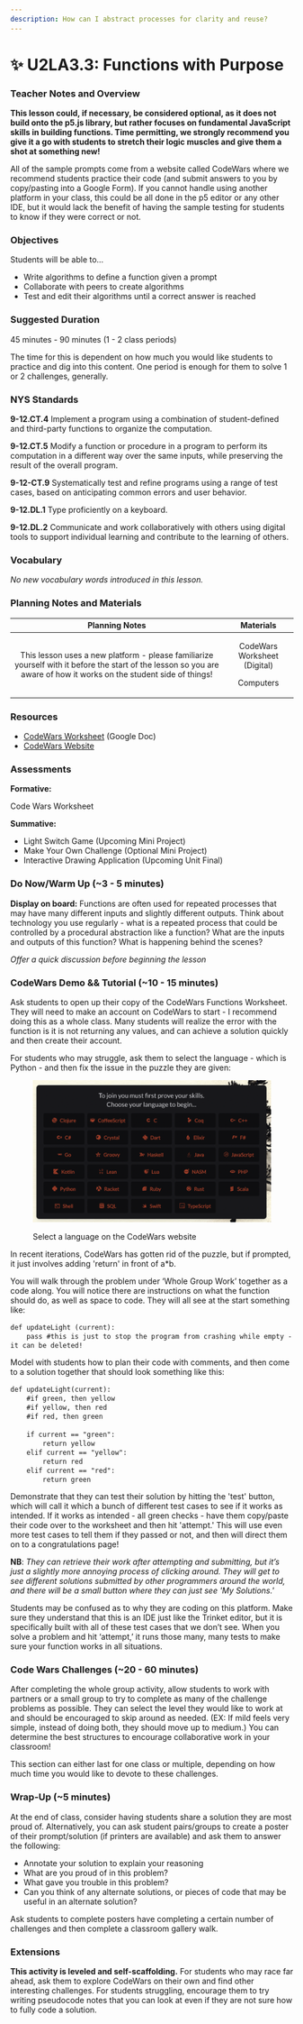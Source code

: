 ```yaml
---
description: How can I abstract processes for clarity and reuse?
---
```


# ✨ U2LA3.3: Functions with Purpose

### Teacher Notes and Overview

**This lesson could, if necessary, be considered optional, as it does not build onto the p5.js library, but rather focuses on fundamental JavaScript skills in building functions. Time permitting, we strongly recommend you give it a go with students to stretch their logic muscles and give them a shot at something new!**

All of the sample prompts come from a website called CodeWars where we recommend students practice their code (and submit answers to you by copy/pasting into a Google Form). If you cannot handle using another platform in your class, this could be all done in the p5 editor or any other IDE, but it would lack the benefit of having the sample testing for students to know if they were correct or not.

### Objectives

Students will be able to…

* Write algorithms to define a function given a prompt&#x20;
* Collaborate with peers to create algorithms&#x20;
* Test and edit their algorithms until a correct answer is reached

### Suggested Duration

45 minutes - 90 minutes (1 - 2 class periods)

The time for this is dependent on how much you would like students to practice and dig into this content. One period is enough for them to solve 1 or 2 challenges, generally.

### NYS Standards

**9-12.CT.4** Implement a program using a combination of student-defined and third-party functions to organize the computation.

**9-12.CT.5** Modify a function or procedure in a program to perform its computation in a different way over the same inputs, while preserving the result of the overall program.

**9-12-CT.9** Systematically test and refine programs using a range of test cases, based on anticipating common errors and user behavior.

**9-12.DL.1** Type proficiently on a keyboard.

**9-12.DL.2** Communicate and work collaboratively with others using digital tools to support individual learning and contribute to the learning of others.

### Vocabulary

_No new vocabulary words introduced in this lesson._

### Planning Notes and Materials

|                                                                            Planning Notes                                                                            |                       Materials                      |
| :------------------------------------------------------------------------------------------------------------------------------------------------------------------: | :--------------------------------------------------: |
| This lesson uses a new platform - please familiarize yourself with it before the start of the lesson so you are aware of how it works on the student side of things! | <p>CodeWars Worksheet (Digital) </p><p>Computers</p> |

### Resources

* [CodeWars Worksheet](https://docs.google.com/document/d/1c4KQ2SBmgJlGRtva3tmKWgNykgeEWgfoSkiiL\_j3j-c/copy) (Google Doc)&#x20;
* [CodeWars Website](https://www.codewars.com/)

### Assessments

**Formative:**

Code Wars Worksheet

**Summative:**

* Light Switch Game (Upcoming Mini Project)
* Make Your Own Challenge (Optional Mini Project)
* Interactive Drawing Application (Upcoming Unit Final)

### Do Now/Warm Up (\~3 - 5 minutes)

**Display on board:** Functions are often used for repeated processes that may have many different inputs and slightly different outputs. Think about technology you use regularly - what is a repeated process that could be controlled by a procedural abstraction like a function? What are the inputs and outputs of this function? What is happening behind the scenes?

_Offer a quick discussion before beginning the lesson_

### CodeWars Demo && Tutorial (\~10 - 15 minutes)

Ask students to open up their copy of the CodeWars Functions Worksheet. They will need to make an account on CodeWars to start - I recommend doing this as a whole class. Many students will realize the error with the function is it is not returning any values, and can achieve a solution quickly and then create their account.

For students who may struggle, ask them to select the language - which is Python - and then fix the issue in the puzzle they are given:

<figure><img src="../.gitbook/assets/image (14).png" alt=""><figcaption><p>Select a language on the CodeWars website</p></figcaption></figure>

In recent iterations, CodeWars has gotten rid of the puzzle, but if prompted, it just involves adding 'return' in front of a\*b.

You will walk through the problem under ‘Whole Group Work’ together as a code along. You will notice there are instructions on what the function should do, as well as space to code. They will all see at the start something like:

```
def updateLight (current):
    pass #this is just to stop the program from crashing while empty - it can be deleted!
```

Model with students how to plan their code with comments, and then come to a solution together that should look something like this:

```
def updateLight(current):
    #if green, then yellow
    #if yellow, then red
    #if red, then green
    
    if current == "green":
        return yellow
    elif current == "yellow":
        return red
    elif current == "red":
        return green
```

Demonstrate that they can test their solution by hitting the 'test' button, which will call it which a bunch of different test cases to see if it works as intended. If it works as intended - all green checks - have them copy/paste their code over to the worksheet and then hit 'attempt.' This will use even more test cases to tell them if they passed or not, and then will direct them on to a congratulations page!

**NB**: _They can retrieve their work after attempting and submitting, but it’s just a slightly more annoying process of clicking around. They will get to see different solutions submitted by other programmers around the world, and there will be a small button where they can just see 'My Solutions.'_

Students may be confused as to why they are coding on this platform. Make sure they understand that this is an IDE just like the Trinket editor, but it is specifically built with all of these test cases that we don’t see. When you solve a problem and hit ‘attempt,’ it runs those many, many tests to make sure your function works in all situations.

### Code Wars Challenges (\~20 - 60 minutes)

After completing the whole group activity, allow students to work with partners or a small group to try to complete as many of the challenge problems as possible. They can select the level they would like to work at and should be encouraged to skip around as needed. (EX: If mild feels very simple, instead of doing both, they should move up to medium.) You can determine the best structures to encourage collaborative work in your classroom!

This section can either last for one class or multiple, depending on how much time you would like to devote to these challenges.

### Wrap-Up (\~5 minutes)

At the end of class, consider having students share a solution they are most proud of. Alternatively, you can ask student pairs/groups to create a poster of their prompt/solution (if printers are available) and ask them to answer the following:

* Annotate your solution to explain your reasoning&#x20;
* What are you proud of in this problem?&#x20;
* What gave you trouble in this problem?&#x20;
* Can you think of any alternate solutions, or pieces of code that may be useful in an alternate solution?

Ask students to complete posters have completing a certain number of challenges and then complete a classroom gallery walk.

### Extensions

**This activity is leveled and self-scaffolding.** For students who may race far ahead, ask them to explore CodeWars on their own and find other interesting challenges. For students struggling, encourage them to try writing pseudocode notes that you can look at even if they are not sure how to fully code a solution.
